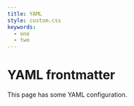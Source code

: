 ```yaml
---
title: YAML
style: custom.css
keywords:
  - one
  - two
---
```


# YAML frontmatter

This page has some YAML configuration.
